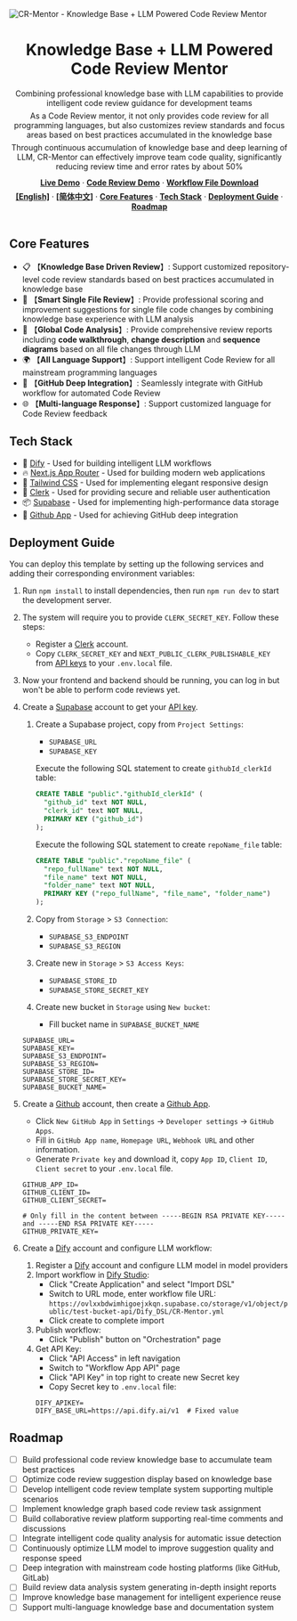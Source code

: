 <div>
  <img alt="CR-Mentor - Knowledge Base + LLM Powered Code Review Mentor" src="https://ovlxxbdwimhigoejxkqn.supabase.co/storage/v1/object/public/test-bucket-api/Dify_DSL/en-homePage.png">
  <h1 align="center">Knowledge Base + LLM Powered Code Review Mentor</h1>
</div>

<div align="center">
  <div>
    Combining professional knowledge base with LLM capabilities to provide intelligent code review guidance for development teams
  </div>
  <div style="margin-top: 6px;">
    As a Code Review mentor, it not only provides code review for all programming languages, but also customizes review standards and focus areas based on best practices accumulated in the knowledge base
  </div>
  <div style="margin-top: 6px;">
    Through continuous accumulation of knowledge base and deep learning of LLM, CR-Mentor can effectively improve team code quality, significantly reducing review time and error rates by about 50%
  </div>
</div>

<div align="center" style="margin-top: 12px;">
  <a href="https://cr-mentor.top/"><strong>Live Demo</strong></a> ·
  <a href="https://github.com/Gijela/CR-Mentor/pull/6"><strong>Code Review Demo</strong></a> ·
  <a href="https://ovlxxbdwimhigoejxkqn.supabase.co/storage/v1/object/public/test-bucket-api/Dify_DSL/CR-Mentor.yml"><strong>Workflow File Download</strong></a>
</div>

<div align="center" style="margin-top: 6px;">
  <a href="README.md"><strong>[English]</strong></a> ·
  <a href="README-zh.md"><strong>[简体中文]</strong></a> ·
  <a href="#core-features"><strong>Core Features</strong></a> ·
  <a href="#tech-stack"><strong>Tech Stack</strong></a> ·
  <a href="#deployment-guide"><strong>Deployment Guide</strong></a> ·
  <a href="#roadmap"><strong>Roadmap</strong></a>
</div>
<br/>

## Core Features

- 📋 【**Knowledge Base Driven Review**】: Support customized repository-level code review standards based on best practices accumulated in knowledge base
- 🤖 【**Smart Single File Review**】: Provide professional scoring and improvement suggestions for single file code changes by combining knowledge base experience with LLM analysis
- 🚀 【**Global Code Analysis**】: Provide comprehensive review reports including **code walkthrough**, **change description** and **sequence diagrams** based on all file changes through LLM
- 🌍 【**All Language Support**】: Support intelligent Code Review for all mainstream programming languages
- 🔄 【**GitHub Deep Integration**】: Seamlessly integrate with GitHub workflow for automated Code Review
- 🌐 【**Multi-language Response**】: Support customized language for Code Review feedback

## Tech Stack

- 🧠 [Dify](https://dify.ai/) - Used for building intelligent LLM workflows
- 🔥 [Next.js App Router](https://nextjs.org/docs/app) - Used for building modern web applications
- 🎨 [Tailwind CSS](https://tailwindcss.com/) - Used for implementing elegant responsive design
- 🔐 [Clerk](https://clerk.dev/) - Used for providing secure and reliable user authentication
- 📦 [Supabase](https://supabase.com/) - Used for implementing high-performance data storage
- 🔗 [Github App](https://github.com/apps/cr-mentor) - Used for achieving GitHub deep integration

## Deployment Guide
You can deploy this template by setting up the following services and adding their corresponding environment variables:

1. Run `npm install` to install dependencies, then run `npm run dev` to start the development server.

2. The system will require you to provide `CLERK_SECRET_KEY`. Follow these steps:
   - Register a [Clerk](https://clerk.dev) account.
   - Copy `CLERK_SECRET_KEY` and `NEXT_PUBLIC_CLERK_PUBLISHABLE_KEY` from [API keys](https://dashboard.clerk.com/last-active?path=api-keys) to your `.env.local` file.

3. Now your frontend and backend should be running, you can log in but won't be able to perform code reviews yet.

4. Create a [Supabase](https://supabase.com) account to get your [API key](https://supabase.com/dashboard/project/_/settings/api).
   1. Create a Supabase project, copy from `Project Settings`:
      - `SUPABASE_URL`
      - `SUPABASE_KEY`
      
      Execute the following SQL statement to create `githubId_clerkId` table:
      ```sql
      CREATE TABLE "public"."githubId_clerkId" (
        "github_id" text NOT NULL,
        "clerk_id" text NOT NULL,
        PRIMARY KEY ("github_id")
      );
      ```
      Execute the following SQL statement to create `repoName_file` table:
      ```sql
      CREATE TABLE "public"."repoName_file" (
        "repo_fullName" text NOT NULL,
        "file_name" text NOT NULL,
        "folder_name" text NOT NULL,
        PRIMARY KEY ("repo_fullName", "file_name", "folder_name")
      );
      ```
   
   2. Copy from `Storage` > `S3 Connection`:
      - `SUPABASE_S3_ENDPOINT`  
      - `SUPABASE_S3_REGION`
   
   3. Create new in `Storage` > `S3 Access Keys`:
      - `SUPABASE_STORE_ID`
      - `SUPABASE_STORE_SECRET_KEY`
   
   4. Create new bucket in `Storage` using `New bucket`:
      - Fill bucket name in `SUPABASE_BUCKET_NAME`

   ```
   SUPABASE_URL=
   SUPABASE_KEY=
   SUPABASE_S3_ENDPOINT=
   SUPABASE_S3_REGION=
   SUPABASE_STORE_ID=
   SUPABASE_STORE_SECRET_KEY=
   SUPABASE_BUCKET_NAME=
   ```

5. Create a [Github](https://github.com) account, then create a [Github App](https://github.com/settings/applications/new).
   - Click `New GitHub App` in `Settings` -> `Developer settings` -> `GitHub Apps`.
   - Fill in `GitHub App name`, `Homepage URL`, `Webhook URL` and other information.
   - Generate `Private key` and download it, copy `App ID`, `Client ID`, `Client secret` to your `.env.local` file.
   ```
   GITHUB_APP_ID=
   GITHUB_CLIENT_ID=
   GITHUB_CLIENT_SECRET=

   # Only fill in the content between -----BEGIN RSA PRIVATE KEY----- and -----END RSA PRIVATE KEY-----
   GITHUB_PRIVATE_KEY= 
   ```
   
6. Create a [Dify](https://dify.ai/) account and configure LLM workflow:
   1. Register a [Dify](https://dify.ai/) account and configure LLM model in model providers
   2. Import workflow in [Dify Studio](https://cloud.dify.ai/apps?category=workflow):
      - Click "Create Application" and select "Import DSL"
      - Switch to URL mode, enter workflow file URL: `https://ovlxxbdwimhigoejxkqn.supabase.co/storage/v1/object/public/test-bucket-api/Dify_DSL/CR-Mentor.yml`
      - Click create to complete import
   3. Publish workflow:
      - Click "Publish" button on "Orchestration" page
   4. Get API Key:
      - Click "API Access" in left navigation
      - Switch to "Workflow App API" page
      - Click "API Key" in top right to create new Secret key
      - Copy Secret key to `.env.local` file:
      ```
      DIFY_APIKEY=
      DIFY_BASE_URL=https://api.dify.ai/v1  # Fixed value
      ```


## Roadmap

- [ ] Build professional code review knowledge base to accumulate team best practices
- [ ] Optimize code review suggestion display based on knowledge base
- [ ] Develop intelligent code review template system supporting multiple scenarios
- [ ] Implement knowledge graph based code review task assignment
- [ ] Build collaborative review platform supporting real-time comments and discussions
- [ ] Integrate intelligent code quality analysis for automatic issue detection
- [ ] Continuously optimize LLM model to improve suggestion quality and response speed
- [ ] Deep integration with mainstream code hosting platforms (like GitHub, GitLab)
- [ ] Build review data analysis system generating in-depth insight reports
- [ ] Improve knowledge base management for intelligent experience reuse
- [ ] Support multi-language knowledge base and documentation system
